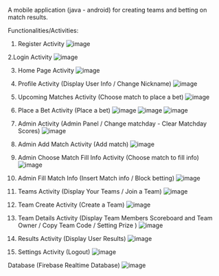 A mobile application (java - android) for creating teams and betting on match results.

Functionalities/Activities: 

1. Register Activity
![image](https://user-images.githubusercontent.com/84234350/214144516-845c76f4-6542-4732-bfb7-4c49a30b4791.png)

2.Login Activity
![image](https://user-images.githubusercontent.com/84234350/214144360-461eeda9-962e-4b9d-b95e-0804ba38bcf3.png)

3. Home Page Activity
![image](https://user-images.githubusercontent.com/84234350/214144669-ed744263-c36e-4b51-bca6-7952fdcb9e52.png)

4. Profile Activity (Display User Info / Change Nickname)
![image](https://user-images.githubusercontent.com/84234350/214144948-f5bfdfff-4895-4a3e-9cf3-88ee5e8a9f3d.png)

5. Upcoming Matches Activity (Choose match to place a bet)
![image](https://user-images.githubusercontent.com/84234350/214145363-c4b77964-7b4f-48b3-b9c4-6bc8278cbd13.png)

6. Place a Bet Activity (Place a bet)
![image](https://user-images.githubusercontent.com/84234350/214145690-237bfcf8-15c9-41d9-bfff-fd07c357c245.png)
![image](https://user-images.githubusercontent.com/84234350/214145763-2c0b5ed8-a0de-4e82-a38f-febb4ee7a3eb.png)
![image](https://user-images.githubusercontent.com/84234350/214145841-b148da86-af39-47f7-ace6-86a4e1293e08.png)

7. Admin Activity (Admin Panel / Change matchday - Clear Matchday Scores)
![image](https://user-images.githubusercontent.com/84234350/214146084-a85f78f6-79b4-400c-acf4-ad13ed9e9e77.png)

8. Admin Add Match Activity (Add match)
![image](https://user-images.githubusercontent.com/84234350/214146197-8a1b9cd2-3694-4044-898b-b175153063d5.png)

9. Admin Choose Match Fill Info Activity (Choose match to fill info)
![image](https://user-images.githubusercontent.com/84234350/214146329-299ad0e7-e1b4-41ff-ab3a-4aed15083a3f.png)

10. Admin Fill Match Info (Insert Match info / Block betting)
![image](https://user-images.githubusercontent.com/84234350/214146404-ad5084b4-b583-4664-9b9e-00d7ffba70b1.png)

11. Teams Activity (Display Your Teams / Join a Team)
![image](https://user-images.githubusercontent.com/84234350/214146946-839d797b-3c40-4886-9459-e636b60a2ff9.png)

12. Team Create Activity (Create a Team)
![image](https://user-images.githubusercontent.com/84234350/214147056-a86b5edc-0143-470f-8ba9-e3107cac59a5.png)

13. Team Details Activity (Display Team Members Scoreboard and Team Owner / Copy Team Code / Setting Prize )
![image](https://user-images.githubusercontent.com/84234350/214147833-ec3d8454-a393-40b1-9ca3-dada2a73f960.png)

14. Results Activity (Display User Results)
![image](https://user-images.githubusercontent.com/84234350/214148152-16b4578e-b775-447c-b9e2-4fba1e310a60.png)

15. Settings Activity (Logout)
![image](https://user-images.githubusercontent.com/84234350/214148255-5efba0e4-d8aa-4f8b-8b70-6a4354f0908e.png)

Database (Firebase Realtime Database)
![image](https://user-images.githubusercontent.com/84234350/214148624-89012405-96ff-417b-a5da-6c309a2f8282.png)



